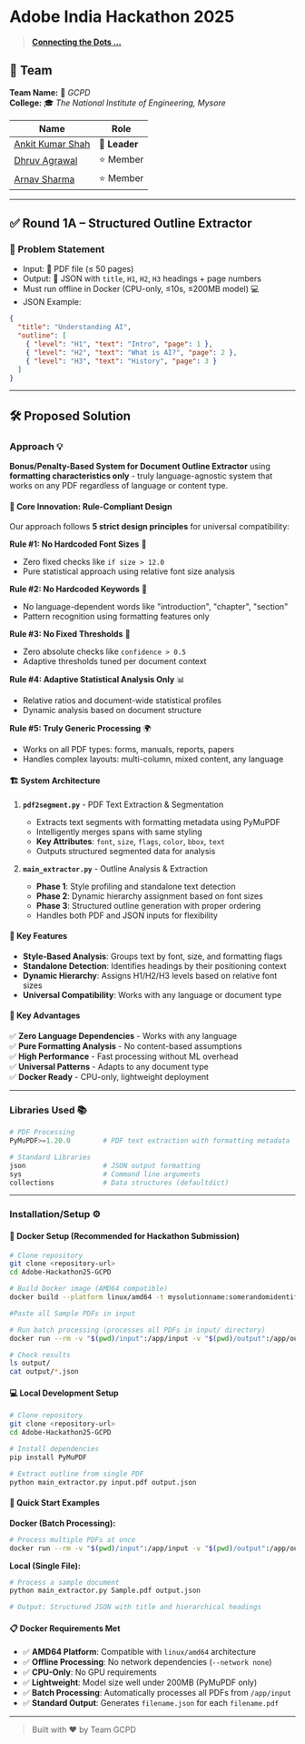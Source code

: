 # Adobe India Hackathon 2025
> [**Connecting the Dots ...**](https://d8it4huxumps7.cloudfront.net/uploads/submissions_case/6874faecd848a_Adobe_India_Hackathon_-_Challenge_Doc.pdf)

## 👥 Team

**Team Name:** 🚀 _GCPD_  
**College:** 🎓 _The National Institute of Engineering, Mysore_

| Name                                                  |     Role    |
|-------------------------------------------------------|-------------|
| [Ankit Kumar Shah ](https://github.com/ankitkrshah30) |**👑 Leader** |
| [Dhruv Agrawal](https://github.com/dhruv-git-sys)     |⭐ Member     |
| [Arnav Sharma](https://github.com/ArnavSharma2908/)   |⭐ Member    |

---

## ✅ Round 1A – Structured Outline Extractor

### 🧠 Problem Statement

- Input: 📄 PDF file (≤ 50 pages)
- Output: 📝 JSON with `title`, `H1`, `H2`, `H3` headings + page numbers
- Must run offline in Docker (CPU-only, ≤10s, ≤200MB model) 💻
- JSON Example:
```json
{
  "title": "Understanding AI",
  "outline": [
    { "level": "H1", "text": "Intro", "page": 1 },
    { "level": "H2", "text": "What is AI?", "page": 2 },
    { "level": "H3", "text": "History", "page": 3 }
  ]
}
```

---

## 🛠 Proposed Solution

### Approach 💡

**Bonus/Penalty-Based System for Document Outline Extractor** using **formatting characteristics only** - truly language-agnostic system that works on any PDF regardless of language or content type.

#### 🎯 **Core Innovation: Rule-Compliant Design**

Our approach follows **5 strict design principles** for universal compatibility:

**Rule #1: No Hardcoded Font Sizes** 🚫
- Zero fixed checks like `if size > 12.0`
- Pure statistical approach using relative font size analysis

**Rule #2: No Hardcoded Keywords** 🚫  
- No language-dependent words like "introduction", "chapter", "section"
- Pattern recognition using formatting features only

**Rule #3: No Fixed Thresholds** 🚫
- Zero absolute checks like `confidence > 0.5`
- Adaptive thresholds tuned per document context

**Rule #4: Adaptive Statistical Analysis Only** 📊
- Relative ratios and document-wide statistical profiles
- Dynamic analysis based on document structure

**Rule #5: Truly Generic Processing** 🌍
- Works on all PDF types: forms, manuals, reports, papers
- Handles complex layouts: multi-column, mixed content, any language

#### 🏗️ **System Architecture**

1. **`pdf2segment.py`** - PDF Text Extraction & Segmentation
   - Extracts text segments with formatting metadata using PyMuPDF
   - Intelligently merges spans with same styling
   - **Key Attributes**: `font`, `size`, `flags`, `color`, `bbox`, `text`
   - Outputs structured segmented data for analysis

2. **`main_extractor.py`** - Outline Analysis & Extraction
   - **Phase 1**: Style profiling and standalone text detection
   - **Phase 2**: Dynamic hierarchy assignment based on font sizes
   - **Phase 3**: Structured outline generation with proper ordering
   - Handles both PDF and JSON inputs for flexibility

#### 🎯 **Key Features**

- **Style-Based Analysis**: Groups text by font, size, and formatting flags
- **Standalone Detection**: Identifies headings by their positioning context  
- **Dynamic Hierarchy**: Assigns H1/H2/H3 levels based on relative font sizes
- **Universal Compatibility**: Works with any language or document type

#### 🌟 **Key Advantages**

✅ **Zero Language Dependencies** - Works with any language  
✅ **Pure Formatting Analysis** - No content-based assumptions  
✅ **High Performance** - Fast processing without ML overhead  
✅ **Universal Patterns** - Adapts to any document type  
✅ **Docker Ready** - CPU-only, lightweight deployment


---

### Libraries Used 📚

```python
# PDF Processing  
PyMuPDF>=1.20.0        # PDF text extraction with formatting metadata

# Standard Libraries
json                   # JSON output formatting
sys                    # Command line arguments
collections            # Data structures (defaultdict)
```

---

### Installation/Setup ⚙️

#### 🐳 **Docker Setup (Recommended for Hackathon Submission)**

```bash
# Clone repository
git clone <repository-url>
cd Adobe-Hackathon25-GCPD

# Build Docker image (AMD64 compatible)
docker build --platform linux/amd64 -t mysolutionname:somerandomidentifier .

#Paste all Sample PDFs in input

# Run batch processing (processes all PDFs in input/ directory)
docker run --rm -v "$(pwd)/input":/app/input -v "$(pwd)/output":/app/output --network none mysolutionname:somerandomidentifier

# Check results
ls output/
cat output/*.json
```

#### 💻 **Local Development Setup**

```bash
# Clone repository
git clone <repository-url>
cd Adobe-Hackathon25-GCPD

# Install dependencies
pip install PyMuPDF

# Extract outline from single PDF
python main_extractor.py input.pdf output.json
```

#### 🚀 **Quick Start Examples**

**Docker (Batch Processing):**
```bash
# Process multiple PDFs at once
docker run --rm -v "$(pwd)/input":/app/input -v "$(pwd)/output":/app/output --network none mysolutionname:somerandomidentifier
```

**Local (Single File):**
```bash
# Process a sample document
python main_extractor.py Sample.pdf output.json

# Output: Structured JSON with title and hierarchical headings
```

#### 📋 **Docker Requirements Met**
- ✅ **AMD64 Platform**: Compatible with `linux/amd64` architecture
- ✅ **Offline Processing**: No network dependencies (`--network none`)  
- ✅ **CPU-Only**: No GPU requirements
- ✅ **Lightweight**: Model size well under 200MB (PyMuPDF only)
- ✅ **Batch Processing**: Automatically processes all PDFs from `/app/input`
- ✅ **Standard Output**: Generates `filename.json` for each `filename.pdf`


---

> Built with ❤️ by Team GCPD
